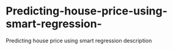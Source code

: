# Predicting-house-price-using-smart-regression-
Predicting house price using smart regression description 
